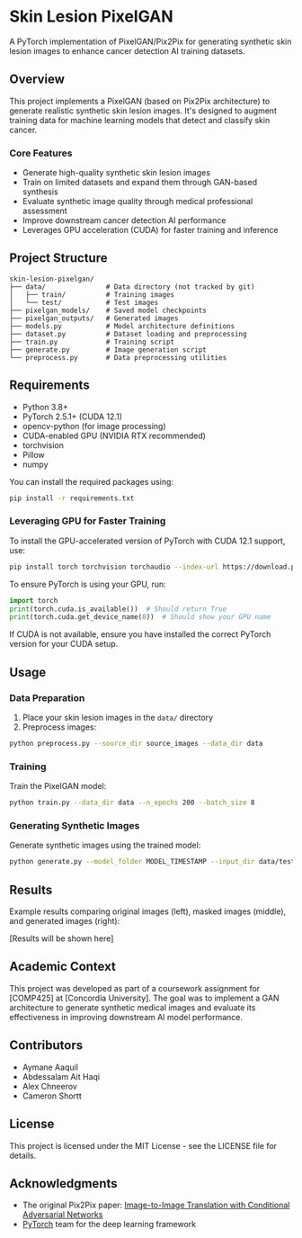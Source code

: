 # Skin Lesion PixelGAN

A PyTorch implementation of PixelGAN/Pix2Pix for generating synthetic skin lesion images to enhance cancer detection AI training datasets.

## Overview

This project implements a PixelGAN (based on Pix2Pix architecture) to generate realistic synthetic skin lesion images. It's designed to augment training data for machine learning models that detect and classify skin cancer.

### Core Features
- Generate high-quality synthetic skin lesion images
- Train on limited datasets and expand them through GAN-based synthesis
- Evaluate synthetic image quality through medical professional assessment
- Improve downstream cancer detection AI performance
- Leverages GPU acceleration (CUDA) for faster training and inference

## Project Structure

```
skin-lesion-pixelgan/
├── data/               # Data directory (not tracked by git)
│   ├── train/          # Training images
│   └── test/           # Test images
├── pixelgan_models/    # Saved model checkpoints
├── pixelgan_outputs/   # Generated images
├── models.py           # Model architecture definitions
├── dataset.py          # Dataset loading and preprocessing
├── train.py            # Training script
├── generate.py         # Image generation script
└── preprocess.py       # Data preprocessing utilities
```

## Requirements

- Python 3.8+
- PyTorch 2.5.1+ (CUDA 12.1)
- opencv-python (for image processing)
- CUDA-enabled GPU (NVIDIA RTX recommended)
- torchvision
- Pillow
- numpy

You can install the required packages using:
```bash
pip install -r requirements.txt
```

### Leveraging GPU for Faster Training
To install the GPU-accelerated version of PyTorch with CUDA 12.1 support, use:

```bash
pip install torch torchvision torchaudio --index-url https://download.pytorch.org/whl/cu121
```

To ensure PyTorch is using your GPU, run:
```python
import torch
print(torch.cuda.is_available())  # Should return True
print(torch.cuda.get_device_name(0))  # Should show your GPU name
```
If CUDA is not available, ensure you have installed the correct PyTorch version for your CUDA setup.

## Usage

### Data Preparation

1. Place your skin lesion images in the `data/` directory
2. Preprocess images:
```bash
python preprocess.py --source_dir source_images --data_dir data
```

### Training

Train the PixelGAN model:
```bash
python train.py --data_dir data --n_epochs 200 --batch_size 8
```

### Generating Synthetic Images

Generate synthetic images using the trained model:
```bash
python generate.py --model_folder MODEL_TIMESTAMP --input_dir data/test --num_images 50
```

## Results

Example results comparing original images (left), masked images (middle), and generated images (right):

[Results will be shown here]

## Academic Context

This project was developed as part of a coursework assignment for [COMP425] at [Concordia University]. The goal was to implement a GAN architecture to generate synthetic medical images and evaluate its effectiveness in improving downstream AI model performance.

## Contributors

- Aymane Aaquil
- Abdessalam Ait Haqi
- Alex Chneerov
- Cameron Shortt

## License

This project is licensed under the MIT License - see the LICENSE file for details.

## Acknowledgments

- The original Pix2Pix paper: [Image-to-Image Translation with Conditional Adversarial Networks](https://arxiv.org/abs/1611.07004)
- [PyTorch](https://pytorch.org/) team for the deep learning framework
